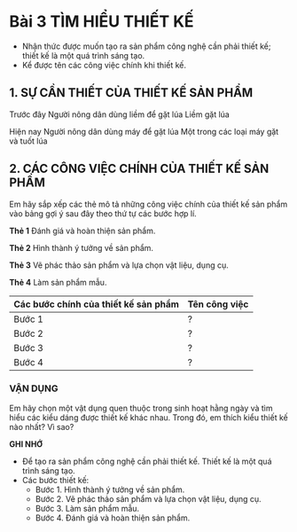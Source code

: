 # Bài 3 TÌM HIỂU THIẾT KẾ

*   Nhận thức được muốn tạo ra sản phẩm công nghệ cần phải thiết kế; thiết kế là một quá trình sáng tạo.
*   Kể được tên các công việc chính khi thiết kế.

## 1. SỰ CẦN THIẾT CỦA THIẾT KẾ SẢN PHẨM

Trước đây
Người nông dân dùng liềm để gặt lúa
Liềm gặt lúa

Hiện nay
Người nông dân dùng máy để gặt lúa
Một trong các loại máy gặt và tuốt lúa

## 2. CÁC CÔNG VIỆC CHÍNH CỦA THIẾT KẾ SẢN PHẨM

Em hãy sắp xếp các thẻ mô tả những công việc chính của thiết kế sản phẩm vào bảng gợi ý sau đây theo thứ tự các bước hợp lí.

**Thẻ 1**
Đánh giá và hoàn thiện sản phẩm.

**Thẻ 2**
Hình thành ý tưởng về sản phẩm.

**Thẻ 3**
Vẽ phác thảo sản phẩm và lựa chọn vật liệu, dụng cụ.

**Thẻ 4**
Làm sản phẩm mẫu.

| Các bước chính của thiết kế sản phẩm | Tên công việc |
|---|---|
| Bước 1 | ? |
| Bước 2 | ? |
| Bước 3 | ? |
| Bước 4 | ? |

### VẬN DỤNG

Em hãy chọn một vật dụng quen thuộc trong sinh hoạt hằng ngày và tìm hiểu các kiểu dáng được thiết kế khác nhau. Trong đó, em thích kiểu thiết kế nào nhất? Vì sao?

**GHI NHỚ**

*   Để tạo ra sản phẩm công nghệ cần phải thiết kế. Thiết kế là một quá trình sáng tạo.
*   Các bước thiết kế:
    *   Bước 1. Hình thành ý tưởng về sản phẩm.
    *   Bước 2. Vẽ phác thảo sản phẩm và lựa chọn vật liệu, dụng cụ.
    *   Bước 3. Làm sản phẩm mẫu.
    *   Bước 4. Đánh giá và hoàn thiện sản phẩm.
